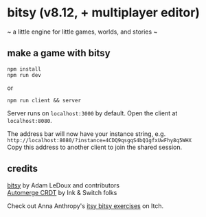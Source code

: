 # bitsy (v8.12, + multiplayer editor)

~ a little engine for little games, worlds, and stories ~

## make a game with bitsy

```
npm install
npm run dev
```
or
```
npm run client && server
```
Server runs on `localhost:3000` by default. Open the client at `localhost:8080`.

The address bar will now have your instance string, e.g.  
`http://localhost:8080/?instance=4CDQ9qsgqS4bQ1gfxUwFhy8q5WHX`  
Copy this address to another client to join the shared session.


## credits 
[bitsy](https://github.com/le-doux/bitsy) by Adam LeDoux and contributors  
[Automerge CRDT](https://github.com/automerge/automerge) by Ink & Switch folks  

Check out Anna Anthropy's [itsy bitsy exercises](https://w.itch.io/itsy-bitsy-exercises) on Itch.  
